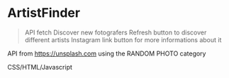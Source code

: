 # ArtistFinder
> API fetch 
> Discover new fotografers
> Refresh button to discover different artists
> Instagram link button for more informations about it

API from https://unsplash.com
using the RANDOM PHOTO category

CSS/HTML/Javascript

